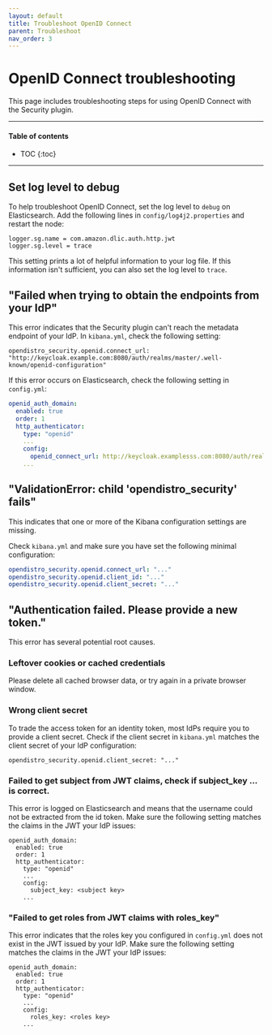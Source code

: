 ```yaml
---
layout: default
title: Troubleshoot OpenID Connect
parent: Troubleshoot
nav_order: 3
---
```


# OpenID Connect troubleshooting

This page includes troubleshooting steps for using OpenID Connect with the Security plugin.


---

#### Table of contents
- TOC
{:toc}


---

## Set log level to debug

To help troubleshoot OpenID Connect, set the log level to `debug` on Elasticsearch. Add the following lines in `config/log4j2.properties` and restart the node:

```
logger.sg.name = com.amazon.dlic.auth.http.jwt
logger.sg.level = trace
```

This setting prints a lot of helpful information to your log file. If this information isn't sufficient, you can also set the log level to `trace`.


## "Failed when trying to obtain the endpoints from your IdP"

This error indicates that the Security plugin can't reach the metadata endpoint of your IdP. In `kibana.yml`, check the following setting:

```
opendistro_security.openid.connect_url: "http://keycloak.example.com:8080/auth/realms/master/.well-known/openid-configuration"
```

If this error occurs on Elasticsearch, check the following setting in `config.yml`:

```yml
openid_auth_domain:
  enabled: true
  order: 1
  http_authenticator:
    type: "openid"
    ...
    config:
      openid_connect_url: http://keycloak.examplesss.com:8080/auth/realms/master/.well-known/openid-configuration
    ...
```

## "ValidationError: child 'opendistro_security' fails"

This indicates that one or more of the Kibana configuration settings are missing.

Check `kibana.yml` and make sure you have set the following minimal configuration:

```yml
opendistro_security.openid.connect_url: "..."
opendistro_security.openid.client_id: "..."
opendistro_security.openid.client_secret: "..."
```


## "Authentication failed. Please provide a new token."

This error has several potential root causes.


### Leftover cookies or cached credentials

Please delete all cached browser data, or try again in a private browser window.


### Wrong client secret

To trade the access token for an identity token, most IdPs require you to provide a client secret. Check if the client secret in `kibana.yml` matches the client secret of your IdP configuration:

```
opendistro_security.openid.client_secret: "..."
```


### Failed to get subject from JWT claims, check if subject_key ... is correct.

This error is logged on Elasticsearch and means that the username could not be extracted from the id token. Make sure the following setting matches the claims in the JWT your IdP issues:

```
openid_auth_domain:
  enabled: true
  order: 1
  http_authenticator:
    type: "openid"
    ...
    config:
      subject_key: <subject key>
    ...
```

### "Failed to get roles from JWT claims with roles_key"

This error indicates that the roles key you configured in `config.yml` does not exist in the JWT issued by your IdP. Make sure the following setting matches the claims in the JWT your IdP issues:

```
openid_auth_domain:
  enabled: true
  order: 1
  http_authenticator:
    type: "openid"
    ...
    config:
      roles_key: <roles key>
    ...
```
